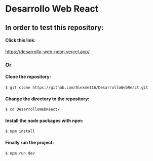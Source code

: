 # Desarrollo Web React

## In order to test this repository:

#### Click this link:

https://desarrollo-web-neon.vercel.app/

### Or

#### Clone the repository:

`$ git clone https://github.com/Alexme116/DesarrolloWebReact.git`

#### Change the directory to the repository:

`$ cd DesarrolloWebReact/`

#### Install the node packages with npm:

`$ npm install`

#### Finally run the project:

`$ npm run dev`